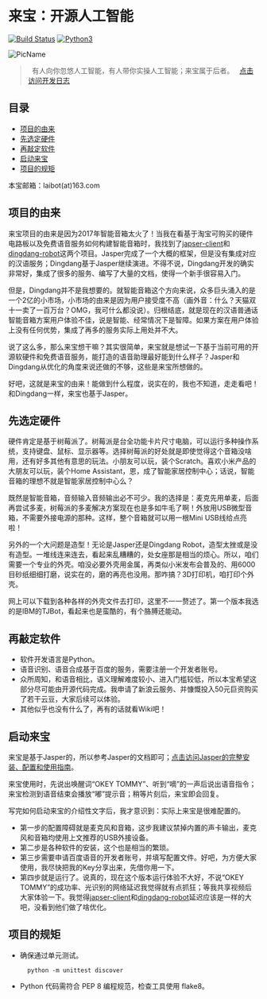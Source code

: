 来宝：开源人工智能
=================

[![Build Status](https://travis-ci.org/jjwang/laibot.svg?branch=master)](https://travis-ci.org/jjwang/laibot) [![Python3](https://img.shields.io/badge/python-3-blue.svg
)](https://www.python.org)

![PicName](http://115.28.128.30/tjbot.jpg)

>   有人向你忽悠人工智能，有人带你实操人工智能；来宝属于后者。
>   [点击访问开发日志](
https://github.com/jjwang/laibot/wiki)

## 目录

- [项目的由来](#项目的由来)
- [先选定硬件](#先选定硬件)
- [再敲定软件](#再敲定软件)
- [启动来宝](#启动来宝)
- [项目的规矩](#项目的规矩)

本宝邮箱：laibot(at)163.com

## 项目的由来

来宝项目的由来是因为2017年智能音箱太火了！当我在看基于淘宝可购买的硬件电路板以及免费语音服务如何构建智能音箱时，我找到了[japser-client](https://github.com/jasperproject/jasper-client)和[dingdang-robot](https://github.com/wzpan/dingdang-robot)这两个项目。Jasper完成了一个大概的框架，但是没有集成对应的汉语服务；Dingdang基于Jasper继续演进。不得不说，Dingdang开发的确实非常好，集成了很多的服务、编写了大量的文档，使得一个新手很容易入门。

但是，Dingdang并不是我想要的。就智能音箱这个方向来说，众多巨头涌入的是一个2亿的小市场，小市场的由来是因为用户接受度不高（画外音：什么？天猫双十一卖了一百万台？OMG，我可什么都没说）。归根结底，就是现在的汉语普通话智能音箱方案用户体验不佳，说是智能、经常情况下是智障。如果方案在用户体验上没有任何优势，集成了再多的服务实际上用处并不大。

说了这么多，那么来宝想干嘛？其实很简单，来宝就是想试一下基于当前可用的开源软硬件和免费语音服务，能打造的语音助理最好能到什么样子？Jasper和Dingdang从优化的角度来说还做的不够，这些是来宝所想做的。

好吧，这就是来宝的由来！能做到什么程度，说实在的，我也不知道，走走看吧！和Dingdang一样，来宝也基于Jasper。

## 先选定硬件

硬件肯定是基于树莓派了。树莓派是台全功能卡片尺寸电脑，可以运行多种操作系统，支持键盘、鼠标、显示器等。选择树莓派的好处就是即使觉得这个音箱没啥用，还有好多其他有意思的玩法。小朋友可以玩，装个Scratch。喜欢小米产品的大朋友可以玩，装个Home Assistant，恩，成了智能家居控制中心；话说，智能音箱的理想不就是智能家居控制中心么？

既然是智能音箱，音频输入音频输出必不可少。我的选择是：麦克先用单麦，后面再尝试多麦，树莓派的多麦解决方案现在也是多如牛毛了啊！外放用USB微型音箱，不需要外接电源的那种。这样，整个音箱就可以用一根Mini USB线给点亮啦！

另外的一个大问题是造型！无论是Jasper还是Dingdang Robot，造型太挫或是没有造型。一堆线连来连去，看起来乱糟糟的，处女座那是相当的烦心。所以，咱们需要一个专业的外壳。咱没必要外壳用金属，再类似小米发布会普及的、用6000目砂纸细细打磨，说实在的，磨的再亮也没用。那咋搞？3D打印机，咱打印个外壳。

网上可以下载到各种各样的外壳文件去打印，这里不一一赘述了。第一个版本我选的是IBM的TJBot，看起来也是蛮酷的，有个胳膊还能动。

## 再敲定软件

- 软件开发语言是Python。
- 语音识别、语音合成基于百度的服务，需要注册一个开发者账号。
- 众所周知，和语音相比，语义理解难度较小、进入门槛较低，所以本宝希望这部分尽可能由开源代码完成。我申请了新浪云服务、并慷慨投入50元巨资购买了若干云豆，大家后续可以体验。
- 其他似乎也没有什么了，再有的话就看Wiki吧！

## 启动来宝

来宝是基于Jasper的，所以参考Jasper的文档即可；[点击访问Jasper的完整安装、配置和使用指南](
https://github.com/jjwang/laibot/wiki/Jasper%E7%9A%84%E5%AE%89%E8%A3%85%E3%80%81%E9%85%8D%E7%BD%AE%E4%B8%8E%E4%BD%BF%E7%94%A8)。

来宝使用时，先说出唤醒词“OKEY TOMMY”、听到“嘀”的一声后说出语音指令；来宝检测到语音结束会播放“嘟”提示音；稍等片刻后，来宝即会回复。

写完如何启动来宝的介绍性文字后，我才意识到：实际上来宝是很难配置的。
- 第一步的配置障碍就是麦克风和音箱，这步我建议禁掉内置的声卡输出，麦克风和音箱均使用上文推荐的USB外接设备。
- 第二步是各种软件的安装，这个也是相当的繁琐。
- 第三步需要申请百度语音的开发者账号，并填写配置文件。好吧，为方便大家使用，我尽快把我的Key分享出来，先借你用一下。
- 第四步就是运行了。说真的，现在这个版本运行体验不大好，不说“OKEY TOMMY”的成功率、光识别的网络延迟我觉得就有点抓狂；等我共享视频后大家体验一下。我觉得[japser-client](https://github.com/jasperproject/jasper-client)和[dingdang-robot](https://github.com/wzpan/dingdang-robot)延迟应该是一样的大吧，没看到他们做了啥优化。

## 项目的规矩

- 确保通过单元测试。

        python -m unittest discover
- Python 代码需符合 PEP 8 编程规范，检查工具使用 flake8。

